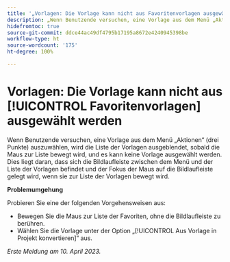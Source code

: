 ```yaml
---
title: '„Vorlagen: Die Vorlage kann nicht aus Favoritenvorlagen ausgewählt werden“'
description: „Wenn Benutzende versuchen, eine Vorlage aus dem Menü „Aktionen“ (drei Punkte) auszuwählen, wird die Liste der Vorlagen ausgeblendet, sobald die Maus zur Liste bewegt wird, und es kann keine Vorlage ausgewählt werden. Dies liegt daran, dass sich die Bildlaufleiste zwischen dem Menü und der Liste der Vorlagen befindet und der Fokus der Maus auf die Bildlaufleiste gelegt wird, wenn sie zur Liste der Vorlagen bewegt wird.“
hidefromtoc: true
source-git-commit: ddce44ac49df4795b17195a8672e4240945398be
workflow-type: ht
source-wordcount: '175'
ht-degree: 100%

---
```



# Vorlagen: Die Vorlage kann nicht aus [!UICONTROL Favoritenvorlagen] ausgewählt werden

Wenn Benutzende versuchen, eine Vorlage aus dem Menü „Aktionen“ (drei Punkte) auszuwählen, wird die Liste der Vorlagen ausgeblendet, sobald die Maus zur Liste bewegt wird, und es kann keine Vorlage ausgewählt werden. Dies liegt daran, dass sich die Bildlaufleiste zwischen dem Menü und der Liste der Vorlagen befindet und der Fokus der Maus auf die Bildlaufleiste gelegt wird, wenn sie zur Liste der Vorlagen bewegt wird.

**Problemumgehung**

Probieren Sie eine der folgenden Vorgehensweisen aus:

* Bewegen Sie die Maus zur Liste der Favoriten, ohne die Bildlaufleiste zu berühren.
* Wählen Sie die Vorlage unter der Option „[!UICONTROL Aus Vorlage in Projekt konvertieren]“ aus.

_Erste Meldung am 10. April 2023._


